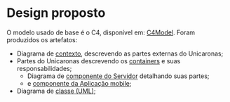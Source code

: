 # Design proposto

O modelo usado de base é o C4, disponível em: [C4Model](https://c4model.com/). Foram produzidos os artefatos:

- Diagrama de [contexto](Diagrams/context.md), descrevendo as partes externas do Unicaronas;
- Partes do Unicaronas descrevendo os [containers](Diagrams/container.md) e suas responsabilidades;
  - Diagrama de [componente do Servidor](Diagrams/component_server.md) detalhando suas partes;
  - e [componente da Aplicação mobile](Diagrams/component_mobile.md);
- Diagrama de [classe (UML)](Diagrams/uml.md);
